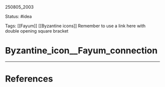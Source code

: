 
250805_2003

Status: #idea

Tags: [[Fayum]] [[Byzantine icons]]
Remember to use a link here with double opening square bracket
# Byzantine_icon__Fayum_connection



---
# References